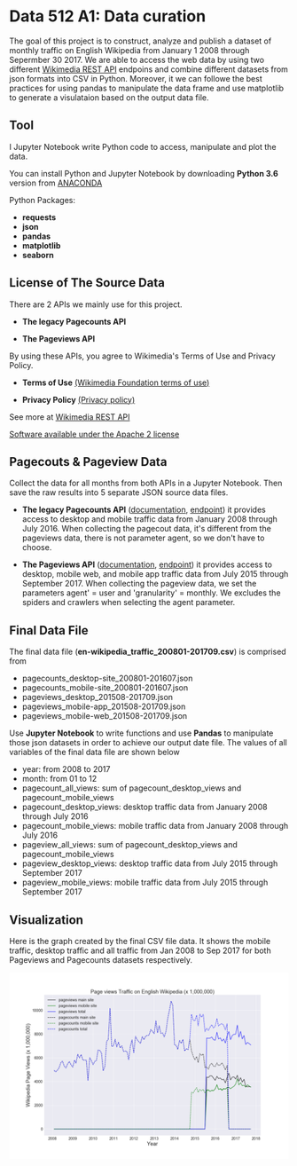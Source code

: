 # Data 512 A1: Data curation
The goal of this project is to construct, analyze and publish a dataset of monthly traffic on English Wikipedia from January 1 2008 through Sepermber 30 2017. We are able to access the web data by using two different [Wikimedia REST API](https://www.mediawiki.org/wiki/REST_API) endpoins and combine different datasets from json formats into CSV in Python. Moreover, it we can followe the best practices for using pandas to manipulate the data frame and use matplotlib to generate a visulataion based on the output data file.

## Tool
I Jupyter Notebook write Python code to access, manipulate and plot the data.

You can install Python and Jupyter Notebook by downloading **Python 3.6** version from [ANACONDA](https://www.anaconda.com/download/#macos)

Python Packages:
* **requests**
* **json**
* **pandas**
* **matplotlib**
* **seaborn**

## License of The Source Data

There are 2 APIs we mainly use for this project.

* **The legacy Pagecounts API**

* **The Pageviews API**

By using these APIs, you agree to Wikimedia's Terms of Use and Privacy Policy.

* **Terms of Use** [(Wikimedia Foundation terms of use)](https://wikimediafoundation.org/wiki/Terms_of_Use/en)

* **Privacy Policy** [(Privacy policy)](https://wikimediafoundation.org/wiki/Privacy_policy)

See more at [Wikimedia REST API](http://mediawiki.org/wiki/REST_API)

[Software available under the Apache 2 license](http://www.apache.org/licenses/LICENSE-2.0)

## Pagecouts & Pageview Data
Collect the data for all months from both APIs in a Jupyter Notebook. Then save the raw results into 5 separate JSON source data files.
* **The legacy Pagecounts API** ([documentation](https://wikitech.wikimedia.org/wiki/Analytics/AQS/Legacy_Pagecounts), [endpoint](https://wikimedia.org/api/rest_v1/#!/Pagecounts_data_(legacy)/get_metrics_legacy_pagecounts_aggregate_project_access_site_granularity_start_end))
it provides access to desktop and mobile traffic data from January 2008 through July 2016. When collecting the pagecout data, it's different from the pageviews data, there is not parameter agent, so we don't have to choose.

* **The Pageviews API** ([documentation](https://wikitech.wikimedia.org/wiki/Analytics/AQS/Pageviews), [endpoint](https://wikimedia.org/api/rest_v1/#!/Pageviews_data/get_metrics_pageviews_aggregate_project_access_agent_granularity_start_end))
it provides access to desktop, mobile web, and mobile app traffic data from July 2015 through September 2017. When collecting the pageview data, we set the parameters agent' = user and 'granularity' = monthly. We excludes the spiders and crawlers when selecting the agent parameter.

## Final Data File
The final data file (**en-wikipedia_traffic_200801-201709.csv**) is comprised from 
* pagecounts_desktop-site_200801-201607.json
* pagecounts_mobile-site_200801-201607.json
* pageviews_desktop_201508-201709.json
* pageviews_mobile-app_201508-201709.json
* pageviews_mobile-web_201508-201709.json

Use **Jupyter Notebook** to write functions and use **Pandas** to manipulate those json datasets in order to achieve our output date file. The values of all variables of the final data file are shown below

* year: from 2008 to 2017
* month: from 01 to 12
* pagecount_all_views: sum of pagecount_desktop_views and pagecount_mobile_views
* pagecount_desktop_views: desktop traffic data from January 2008 through July 2016
* pagecount_mobile_views: mobile traffic data from January 2008 through July 2016
* pageview_all_views: sum of pagecount_desktop_views and pagecount_mobile_views
* pageview_desktop_views: desktop traffic data from July 2015 through September 2017
* pageview_mobile_views: mobile traffic data from July 2015 through September 2017

## Visualization
Here is the graph created by the final CSV file data. It shows the mobile traffic, desktop traffic and all traffic from Jan 2008 to Sep 2017 for both Pageviews and Pagecounts datasets respectively.

![alt text](https://github.com/lzctony/data-512-a1/blob/master/en-wikipedia_traffic.png)
